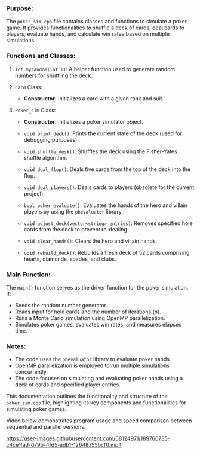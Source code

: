 ### Purpose:
The `poker_sim.cpp` file contains classes and functions to simulate a poker game. It provides functionalities to shuffle a deck of cards, deal cards to players, evaluate hands, and calculate win rates based on multiple simulations.

### Functions and Classes:

1. `int myrandom(int i)`: A helper function used to generate random numbers for shuffling the deck.

2. `Card` Class:
   - **Constructor:** Initializes a card with a given rank and suit.

3. `Poker_sim` Class:
   - **Constructor:** Initializes a poker simulator object.

   - `void print_deck()`: Prints the current state of the deck (used for debugging purposes).

   - `void shuffle_desk()`: Shuffles the deck using the Fisher-Yates shuffle algorithm.

   - `void deal_flop()`: Deals five cards from the top of the deck into the flop.

   - `void deal_players()`: Deals cards to players (obsolete for the current project).

   - `bool poker_evaluate()`: Evaluates the hands of the hero and villain players by using the `phevaluator` library.

   - `void adjust_deck(vector<string> entries)`: Removes specified hole cards from the deck to prevent re-dealing.

   - `void clear_hands()`: Clears the hero and villain hands.

   - `void rebuild_deck()`: Rebuilds a fresh deck of 52 cards comprising hearts, diamonds, spades, and clubs.

### Main Function:
The `main()` function serves as the driver function for the poker simulation. It:
- Seeds the random number generator.
- Reads input for hole cards and the number of iterations (n).
- Runs a Monte Carlo simulation using OpenMP parallelization.
- Simulates poker games, evaluates win rates, and measures elapsed time.

### Notes:
- The code uses the `phevaluator` library to evaluate poker hands.
- OpenMP parallelization is employed to run multiple simulations concurrently.
- The code focuses on simulating and evaluating poker hands using a deck of cards and specified player entries.


This documentation outlines the functionality and structure of the `poker_sim.cpp` file, highlighting its key components and functionalities for simulating poker games.

Video below demonstrates program usage and speed comparison between sequential and parallel versions.


https://user-images.githubusercontent.com/68124971/189760735-c4ce1fad-d79b-4fd5-adb1-12648755bcf0.mp4

